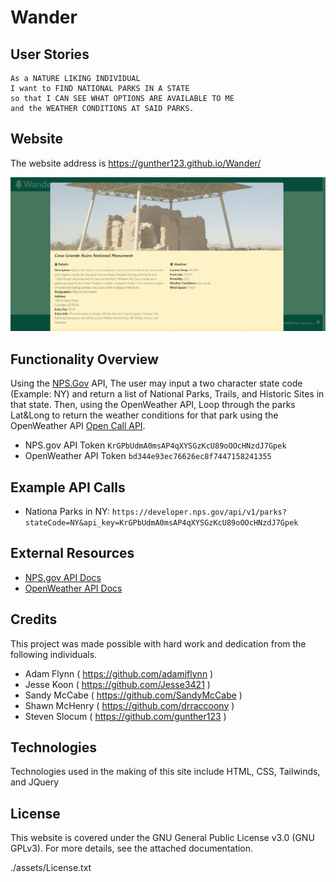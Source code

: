 # Wander

## User Stories
```
As a NATURE LIKING INDIVIDUAL
I want to FIND NATIONAL PARKS IN A STATE
so that I CAN SEE WHAT OPTIONS ARE AVAILABLE TO ME
and the WEATHER CONDITIONS AT SAID PARKS.
```

## Website

The website address is https://gunther123.github.io/Wander/

![alt text](./assets/images/wander.jpg "Wander")

## Functionality Overview

Using the [NPS.Gov](https://www.nps.gov/) API, The user may input a two character state code (Example: NY) and return a list of National Parks, Trails, and Historic Sites in that state. Then, using the OpenWeather API, Loop through the parks Lat&Long to return the weather conditions for that park using the OpenWeather API [Open Call API](https://openweathermap.org/api/one-call-api).

* NPS.gov API Token `KrGPbUdmA0msAP4qXYSGzKcU89oOOcHNzdJ7Gpek`
* OpenWeather API Token `bd344e93ec76626ec8f7447158241355`

## Example API Calls

* Nationa Parks in NY:
   ```https://developer.nps.gov/api/v1/parks?stateCode=NY&api_key=KrGPbUdmA0msAP4qXYSGzKcU89oOOcHNzdJ7Gpek```

## External Resources
* [NPS.gov API Docs](https://www.nps.gov/subjects/developer/api-documentation.htm)
* [OpenWeather API Docs](https://openweathermap.org/api)

## Credits
This project was made possible with hard work and dedication from the following individuals.
 - Adam Flynn ( https://github.com/adamjflynn )
 - Jesse Koon ( https://github.com/Jesse3421 )
 - Sandy McCabe ( https://github.com/SandyMcCabe )
 - Shawn McHenry ( https://github.com/drraccoony )
 - Steven Slocum ( https://github.com/gunther123 )

## Technologies 
Technologies used in the making of this site include HTML, CSS, Tailwinds, and JQuery

## License
This website is covered under the GNU General Public License v3.0 (GNU GPLv3).  For more details, see the attached documentation.  

./assets/License.txt
